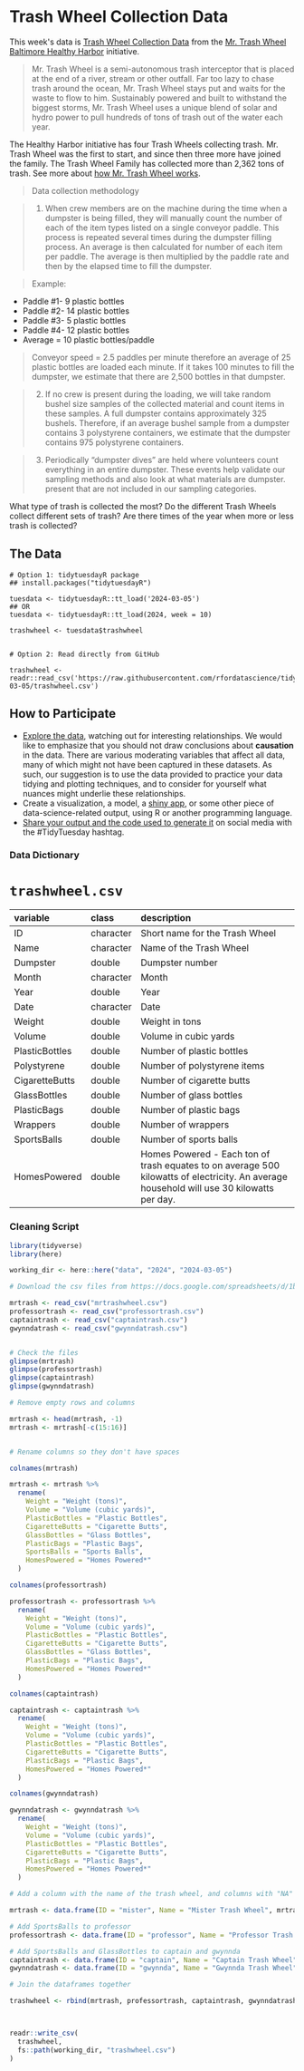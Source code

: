 # Trash Wheel Collection Data

This week's data is [Trash Wheel Collection Data](https://docs.google.com/spreadsheets/d/1b8Lbe-z3PNb3H8nSsSjrwK2B0ReAblL2/edit#gid=1143432795) from the [Mr. Trash Wheel](https://www.mrtrashwheel.com/) [Baltimore Healthy Harbor](https://www.waterfrontpartnership.org/healthy-harbor-initiative) initiative.

> Mr. Trash Wheel is a semi-autonomous trash interceptor that is placed at the end of a river, stream or other outfall.
Far too lazy to chase trash around the ocean, Mr. Trash Wheel stays put and waits for the waste to flow to him.
Sustainably powered and built to withstand the biggest storms, Mr. Trash Wheel uses a unique blend of solar and hydro power to pull hundreds of tons of trash out of the water each year.

The Healthy Harbor initiative has four Trash Wheels collecting trash. Mr. Trash Wheel was the first to start, and since then three more have joined the family. The Trash Wheel Family has collected more than 2,362 tons of trash. See more about [how Mr. Trash Wheel works](https://www.mrtrashwheel.com/technology/).

>Data collection methodology

>1. When crew members are on the machine during the time when a dumpster is being filled, they will manually count the number of each of the item types listed on a single conveyor paddle. This process is repeated several times during the dumpster filling process. An average is then calculated for number of each item per paddle. The average is then multiplied by the paddle rate and then by the elapsed time to fill the dumpster.

>Example:
* Paddle #1- 9 plastic bottles
* Paddle #2- 14 plastic bottles
* Paddle #3- 5 plastic bottles
* Paddle #4- 12 plastic bottles
* Average = 10 plastic bottles/paddle

>Conveyor speed = 2.5 paddles per minute therefore an average of 25 plastic bottles are loaded each minute. If it takes 100 minutes to fill the dumpster, we estimate that there are 2,500 bottles in that dumpster.

>2. If no crew is present during the loading, we will take random bushel size samples of the collected material and count items in these samples. A full dumpster contains approximately 325 bushels. Therefore, if an average bushel sample from a dumpster contains 3 polystyrene containers, we estimate that the dumpster contains 975 polystyrene containers.

>3. Periodically “dumpster dives” are held where volunteers count everything in an entire dumpster. These events help validate our sampling methods and also look at what materials are dumpster. present that are not included in our sampling categories.

What type of trash is collected the most? Do the different Trash Wheels collect different sets of trash? Are there times of the year when more or less trash is collected? 

## The Data

```{r}
# Option 1: tidytuesdayR package 
## install.packages("tidytuesdayR")

tuesdata <- tidytuesdayR::tt_load('2024-03-05')
## OR
tuesdata <- tidytuesdayR::tt_load(2024, week = 10)

trashwheel <- tuesdata$trashwheel


# Option 2: Read directly from GitHub

trashwheel <- readr::read_csv('https://raw.githubusercontent.com/rfordatascience/tidytuesday/master/data/2024/2024-03-05/trashwheel.csv')

```

## How to Participate

- [Explore the data](https://r4ds.hadley.nz/), watching out for interesting relationships. We would like to emphasize that you should not draw conclusions about **causation** in the data. There are various moderating variables that affect all data, many of which might not have been captured in these datasets. As such, our suggestion is to use the data provided to practice your data tidying and plotting techniques, and to consider for yourself what nuances might underlie these relationships.
- Create a visualization, a model, a [shiny app](https://shiny.posit.co/), or some other piece of data-science-related output, using R or another programming language.
- [Share your output and the code used to generate it](../../../sharing.md) on social media with the #TidyTuesday hashtag.

### Data Dictionary

# `trashwheel.csv`

|variable       |class     |description    |
|:--------------|:---------|:--------------|
|ID             |character |Short name for the Trash Wheel             |
|Name           |character |Name of the Trash Wheel           |
|Dumpster       |double    |Dumpster number       |
|Month          |character |Month          |
|Year           |double    |Year           |
|Date           |character |Date           |
|Weight         |double    |Weight in tons         |
|Volume         |double    |Volume in cubic yards          |
|PlasticBottles |double    |Number of plastic bottles |
|Polystyrene    |double    |Number of polystyrene items    |
|CigaretteButts |double    |Number of cigarette butts |
|GlassBottles   |double    |Number of glass bottles   |
|PlasticBags    |double    |Number of plastic bags    |
|Wrappers       |double    |Number of wrappers       |
|SportsBalls    |double    |Number of sports balls    |
|HomesPowered   |double    |Homes Powered - Each ton of trash equates to on average 500 kilowatts of electricity.  An average household will use 30 kilowatts per day.   |


### Cleaning Script

``` r
library(tidyverse)
library(here)

working_dir <- here::here("data", "2024", "2024-03-05")

# Download the csv files from https://docs.google.com/spreadsheets/d/1b8Lbe-z3PNb3H8nSsSjrwK2B0ReAblL2/edit#gid=1143432795

mrtrash <- read_csv("mrtrashwheel.csv")
professortrash <- read_csv("professortrash.csv")
captaintrash <- read_csv("captaintrash.csv")
gwynndatrash <- read_csv("gwynndatrash.csv")


# Check the files
glimpse(mrtrash)
glimpse(professortrash)
glimpse(captaintrash)
glimpse(gwynndatrash)

# Remove empty rows and columns

mrtrash <- head(mrtrash, -1)
mrtrash <- mrtrash[-c(15:16)]


# Rename columns so they don't have spaces

colnames(mrtrash)

mrtrash <- mrtrash %>% 
  rename(
    Weight = "Weight (tons)",
    Volume = "Volume (cubic yards)",
    PlasticBottles = "Plastic Bottles",
    CigaretteButts = "Cigarette Butts",
    GlassBottles = "Glass Bottles",
    PlasticBags = "Plastic Bags",
    SportsBalls = "Sports Balls",
    HomesPowered = "Homes Powered*"
  )

colnames(professortrash)

professortrash <- professortrash %>% 
  rename(
    Weight = "Weight (tons)",
    Volume = "Volume (cubic yards)",
    PlasticBottles = "Plastic Bottles",
    CigaretteButts = "Cigarette Butts",
    GlassBottles = "Glass Bottles",
    PlasticBags = "Plastic Bags",
    HomesPowered = "Homes Powered*"
  )

colnames(captaintrash)

captaintrash <- captaintrash %>% 
  rename(
    Weight = "Weight (tons)",
    Volume = "Volume (cubic yards)",
    PlasticBottles = "Plastic Bottles",
    CigaretteButts = "Cigarette Butts",
    PlasticBags = "Plastic Bags",
    HomesPowered = "Homes Powered*"
  )

colnames(gwynndatrash)

gwynndatrash <- gwynndatrash %>% 
  rename(
    Weight = "Weight (tons)",
    Volume = "Volume (cubic yards)",
    PlasticBottles = "Plastic Bottles",
    CigaretteButts = "Cigarette Butts",
    PlasticBags = "Plastic Bags",
    HomesPowered = "Homes Powered*"
  )

# Add a column with the name of the trash wheel, and columns with "NA" where the dataset doesn't have that information

mrtrash <- data.frame(ID = "mister", Name = "Mister Trash Wheel", mrtrash)

# Add SportsBalls to professor
professortrash <- data.frame(ID = "professor", Name = "Professor Trash Wheel", SportsBalls = NA, professortrash)

# Add SportsBalls and GlassBottles to captain and gwynnda
captaintrash <- data.frame(ID = "captain", Name = "Captain Trash Wheel", SportsBalls = NA, GlassBottles = NA, captaintrash)
gwynndatrash <- data.frame(ID = "gwynnda", Name = "Gwynnda Trash Wheel", SportsBalls = NA, GlassBottles = NA, gwynndatrash)

# Join the dataframes together

trashwheel <- rbind(mrtrash, professortrash, captaintrash, gwynndatrash)



readr::write_csv(
  trashwheel,
  fs::path(working_dir, "trashwheel.csv")
)
```

